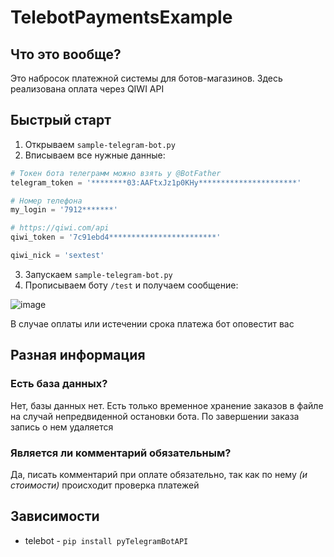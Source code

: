 # TelebotPaymentsExample

## Что это вообще?

Это набросок платежной системы для ботов-магазинов.
Здесь реализована оплата через QIWI API

## Быстрый старт

1) Открываем `sample-telegram-bot.py`
2) Вписываем все нужные данные:
```python
# Токен бота телеграмм можно взять у @BotFather
telegram_token = '********03:AAFtxJz1p0KHy**********************'

# Номер телефона
my_login = '7912*******' 

# https://qiwi.com/api
qiwi_token = '7c91ebd4************************'

qiwi_nick = 'sextest'
```
3) Запускаем `sample-telegram-bot.py`
4) Прописываем боту `/test` и получаем сообщение:

![image](https://user-images.githubusercontent.com/92515117/148224737-43fef9b8-924e-4781-8d69-b9690b6abb30.png)

В случае оплаты или истечении срока платежа бот оповестит вас

## Разная информация
### Есть база данных?

Нет, базы данных нет. Есть только временное хранение заказов в файле на случай непредвиденной остановки бота. По завершении заказа запись о нем удаляется

### Является ли комментарий обязательным?

Да, писать комментарий при оплате обязательно, так как по нему _(и стоимости)_ происходит проверка платежей

## Зависимости

- telebot - `pip install pyTelegramBotAPI`
